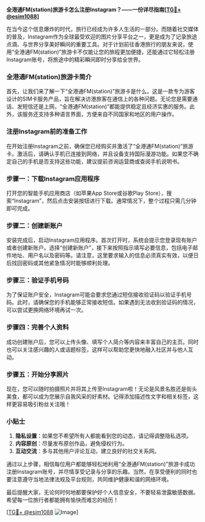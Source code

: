 **全港通FM(station)旅游卡怎么注册Instagram？——一份详尽指南[[TG💪+ @esim1088](https://t.me/s/esim1088)]**

在当今这个信息爆炸的时代，旅行已经成为许多人生活的一部分。而随着社交媒体的普及，Instagram作为全球最受欢迎的图片分享平台之一，更是成为了记录旅途点滴、与世界分享美好瞬间的重要工具。对于计划前往香港旅行的朋友来说，使用“全港通FM(station)”旅游卡不仅能让您的旅程更加便捷，还能通过它轻松注册Instagram账号，将旅途中的精彩瞬间即时分享给全世界。

### 全港通FM(station)旅游卡简介

首先，让我们来了解一下“全港通FM(station)”旅游卡是什么。这是一款专为游客设计的SIM卡服务产品，旨在解决访港旅客在通信上的各种问题。无论您是需要通话、发短信还是上网，“全港通FM(station)”都能提供稳定且经济实惠的服务。此外，该服务还支持多种语言界面，方便来自不同国家和地区的用户操作。

### 注册Instagram前的准备工作

在开始注册Instagram之前，确保您已经购买并激活了“全港通FM(station)”旅游卡。激活后，请确认手机已连接到网络，并且设备支持国际漫游功能。如果您不确定自己的手机是否支持这些功能，建议提前咨询运营商或查阅手机说明书。

### 步骤一：下载Instagram应用程序

打开您的智能手机应用商店（如苹果App Store或谷歌Play Store），搜索“Instagram”，然后点击安装按钮进行下载。通常情况下，整个过程只需几分钟即可完成。

### 步骤二：创建新账户

安装完成后，启动Instagram应用程序。首次打开时，系统会提示您登录现有账户或者创建新账户。选择“创建新账户”，接下来按照指示填写必要信息，包括电子邮件地址、用户名以及密码等。请注意，这里要求输入的信息必须真实有效，以便日后找回密码或其他紧急情况时能够顺利处理。

### 步骤三：验证手机号码

为了保证账户安全，Instagram可能会要求您通过短信接收验证码以验证手机号码。此时，请确保您的手机能够正常接收短信。如果遇到无法收到验证码的情况，可以尝试更换网络环境再试一次。

### 步骤四：完善个人资料

成功创建账户后，您可以上传头像、填写个人简介等内容来丰富自己的主页。同时也可以关注感兴趣的人或话题标签，这样可以帮助您更快地融入社区并与他人互动。

### 步骤五：开始分享照片

现在，您可以随时拍摄照片并将其上传至Instagram啦！无论是风景名胜还是街头美食，都可以成为您展示自我风采的好素材。记得添加描述性文字和相关标签，这样更容易吸引粉丝关注哦！

### 小贴士

1. **隐私设置**：如果您不希望所有人都能看到您的动态，请记得调整隐私选项。
2. **内容原创**：尽量发布原创作品，避免侵权行为。
3. **互动交流**：多与其他用户评论互动，建立良好的社交关系网。

通过以上步骤，相信每位用户都能够轻松地利用“全港通FM(station)”旅游卡成功注册Instagram账号，并尽情享受记录与分享的乐趣。当然，在享受便利的同时也要注意遵守当地法律法规及平台规则，共同维护健康和谐的网络环境。

最后提醒大家，无论何时何地都要保护好个人信息安全，不要轻易泄露敏感数据。希望每一位旅行者都能拥有愉快而难忘的经历！

[[TG💪+ @esim1088](https://t.me/s/esim1088) ![Image](https://i.postimg.cc/4NQfJmqS/Snipaste-2025-05-13-00-14-12.png)]